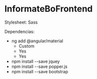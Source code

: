 # InformateBoFrontend

Stylesheet: Sass

Dependencias:
 - ng add @angular/material
    * Custom
    * Yes
    * Yes
 - npm install --save jquey
 - npm install --save popper.js
 - npm install --save bootstrap